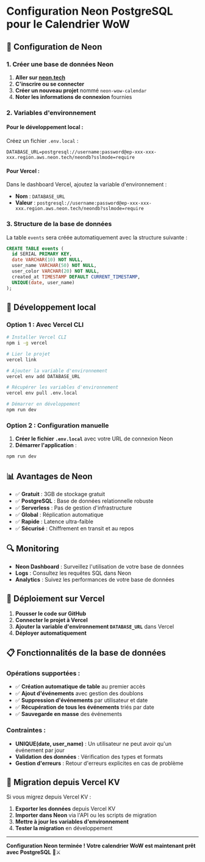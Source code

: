 # Configuration Neon PostgreSQL pour le Calendrier WoW

## 🚀 Configuration de Neon

### 1. Créer une base de données Neon

1. **Aller sur [neon.tech](https://neon.tech)**
2. **C'inscrire ou se connecter**
3. **Créer un nouveau projet** nommé `neon-wow-calendar`
4. **Noter les informations de connexion** fournies

### 2. Variables d'environnement

#### **Pour le développement local :**

Créez un fichier `.env.local` :

```env
DATABASE_URL=postgresql://username:password@ep-xxx-xxx-xxx.region.aws.neon.tech/neondb?sslmode=require
```

#### **Pour Vercel :**

Dans le dashboard Vercel, ajoutez la variable d'environnement :

- **Nom** : `DATABASE_URL`
- **Valeur** : `postgresql://username:password@ep-xxx-xxx-xxx.region.aws.neon.tech/neondb?sslmode=require`

### 3. Structure de la base de données

La table `events` sera créée automatiquement avec la structure suivante :

```sql
CREATE TABLE events (
  id SERIAL PRIMARY KEY,
  date VARCHAR(10) NOT NULL,
  user_name VARCHAR(50) NOT NULL,
  user_color VARCHAR(20) NOT NULL,
  created_at TIMESTAMP DEFAULT CURRENT_TIMESTAMP,
  UNIQUE(date, user_name)
);
```

## 🔧 Développement local

### **Option 1 : Avec Vercel CLI**

```bash
# Installer Vercel CLI
npm i -g vercel

# Lier le projet
vercel link

# Ajouter la variable d'environnement
vercel env add DATABASE_URL

# Récupérer les variables d'environnement
vercel env pull .env.local

# Démarrer en développement
npm run dev
```

### **Option 2 : Configuration manuelle**

1. **Créer le fichier `.env.local`** avec votre URL de connexion Neon
2. **Démarrer l'application** :

```bash
npm run dev
```

## 📊 Avantages de Neon

- ✅ **Gratuit** : 3GB de stockage gratuit
- ✅ **PostgreSQL** : Base de données relationnelle robuste
- ✅ **Serverless** : Pas de gestion d'infrastructure
- ✅ **Global** : Réplication automatique
- ✅ **Rapide** : Latence ultra-faible
- ✅ **Sécurisé** : Chiffrement en transit et au repos

## 🔍 Monitoring

- **Neon Dashboard** : Surveillez l'utilisation de votre base de données
- **Logs** : Consultez les requêtes SQL dans Neon
- **Analytics** : Suivez les performances de votre base de données

## 🚀 Déploiement sur Vercel

1. **Pousser le code sur GitHub**
2. **Connecter le projet à Vercel**
3. **Ajouter la variable d'environnement `DATABASE_URL`** dans Vercel
4. **Déployer automatiquement**

## 📋 Fonctionnalités de la base de données

### **Opérations supportées :**

- ✅ **Création automatique de table** au premier accès
- ✅ **Ajout d'événements** avec gestion des doublons
- ✅ **Suppression d'événements** par utilisateur et date
- ✅ **Récupération de tous les événements** triés par date
- ✅ **Sauvegarde en masse** des événements

### **Contraintes :**

- **UNIQUE(date, user_name)** : Un utilisateur ne peut avoir qu'un événement par jour
- **Validation des données** : Vérification des types et formats
- **Gestion d'erreurs** : Retour d'erreurs explicites en cas de problème

## 🔧 Migration depuis Vercel KV

Si vous migrez depuis Vercel KV :

1. **Exporter les données** depuis Vercel KV
2. **Importer dans Neon** via l'API ou les scripts de migration
3. **Mettre à jour les variables d'environnement**
4. **Tester la migration** en développement

---

**Configuration Neon terminée ! Votre calendrier WoW est maintenant prêt avec PostgreSQL** 🐉⚔️
